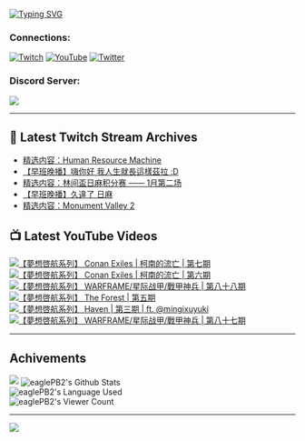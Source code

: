 <!--### Hello people, I'm EaglePB2 - The one who building something for fun 👋
Thank you for standby for this profile.   
The purpose of this profile is coming soon.   
You may come back later, as you wish if this readme.md is updated.   -->

<a href="https://git.io/typing-svg"><img src="https://readme-typing-svg.herokuapp.com?font=Fira+Code&duration=1000&pause=5000&vCenter=true&random=false&width=500&lines=%F0%9F%91%8B+Hello+Everyone%2C+I'm+EaglePB2.;%F0%9F%99%87+Thank+you+for+stopping+by+my+profile.+;%F0%9F%94%AD+%3D%3D%3D%3D+%F0%9F%94%AD;%F0%9F%91%8B+%E4%BD%A0%E5%A5%BD%EF%BC%8C%E6%AD%A1%E8%BF%8E%E4%BE%86%E5%88%B0%E6%88%91%E7%9A%84%E4%BB%A3%E7%A2%BC%E5%BA%AB%E3%80%82;%F0%9F%99%87+%E6%84%9F%E8%AC%9D%E5%89%8D%E4%BE%86%E5%8F%83%E8%A7%80%E5%B0%8F%E5%B1%8B+owo~" alt="Typing SVG" /></a>

### Connections:

[![Twitch](https://img.shields.io/badge/Twitch-9347FF?style=flat-square&logo=twitch&logoColor=white)](https://www.twitch.tv/eaglepb2)
[![YouTube](https://img.shields.io/badge/YouTube-%23FF0000.svg?style=flat-square&logo=YouTube&logoColor=white)](https://www.youtube.com/eaglepb2)
[![Twitter](https://img.shields.io/badge/Twitter-%231DA1F2.svg?style=flat-square&logo=Twitter&logoColor=white)](https://twitter.com/eaglepb2)

### Discord Server:

[![](https://invidget.switchblade.xyz/qKrub9b?theme=dark&language=ch)](https://discord.gg/qKrub9b)

---

## 👾 Latest Twitch Stream Archives
<!-- TWITCH:START -->
- [精选内容：Human Resource Machine](https://www.twitch.tv/videos/2039211634)
- [【早班晚播】嗨你好 我人生就長這樣茲拉 :D](https://www.twitch.tv/videos/2039017364)
- [精选内容：林间盃日麻积分赛 —— 1月第二场](https://www.twitch.tv/videos/2028353476)
- [【早班晚播】久違了 日麻](https://www.twitch.tv/videos/2028269574)
- [精选内容：Monument Valley 2](https://www.twitch.tv/videos/2023564979)
<!-- TWITCH:END -->



## 📺 Latest YouTube Videos
<!-- YOUTUBE:START -->
<!-- YOUTUBE:END -->

<!-- BEGIN YOUTUBE-CARDS -->
<a href="https://www.youtube.com/watch?v=nmSRW5XWxYw">
  <picture>
    <source media="(prefers-color-scheme: dark)" srcset="https://ytcards.demolab.com/?id=nmSRW5XWxYw&title=%E3%80%90%E5%A4%A2%E6%83%B3%E5%95%93%E8%88%AA%E7%B3%BB%E5%88%97%E3%80%91+Conan+Exiles+%7C+%E6%9F%AF%E5%8D%97%E7%9A%84%E6%B5%81%E4%BA%A1+%7C+%E7%AC%AC%E4%B8%83%E6%9C%9F&lang=zh&timestamp=1705808700&background_color=%230d1117&title_color=%23ffffff&stats_color=%23dedede&max_title_lines=1&width=250&border_radius=5&duration=12963">
    <img src="https://ytcards.demolab.com/?id=nmSRW5XWxYw&title=%E3%80%90%E5%A4%A2%E6%83%B3%E5%95%93%E8%88%AA%E7%B3%BB%E5%88%97%E3%80%91+Conan+Exiles+%7C+%E6%9F%AF%E5%8D%97%E7%9A%84%E6%B5%81%E4%BA%A1+%7C+%E7%AC%AC%E4%B8%83%E6%9C%9F&lang=zh&timestamp=1705808700&background_color=%23ffffff&title_color=%2324292f&stats_color=%2357606a&max_title_lines=1&width=250&border_radius=5&duration=12963" alt="【夢想啓航系列】 Conan Exiles | 柯南的流亡 | 第七期" title="【夢想啓航系列】 Conan Exiles | 柯南的流亡 | 第七期">
  </picture>
</a>
<a href="https://www.youtube.com/watch?v=H8UMOFyYXDM">
  <picture>
    <source media="(prefers-color-scheme: dark)" srcset="https://ytcards.demolab.com/?id=H8UMOFyYXDM&title=%E3%80%90%E5%A4%A2%E6%83%B3%E5%95%93%E8%88%AA%E7%B3%BB%E5%88%97%E3%80%91+Conan+Exiles+%7C+%E6%9F%AF%E5%8D%97%E7%9A%84%E6%B5%81%E4%BA%A1+%7C+%E7%AC%AC%E5%85%AD%E6%9C%9F&lang=zh&timestamp=1705764510&background_color=%230d1117&title_color=%23ffffff&stats_color=%23dedede&max_title_lines=1&width=250&border_radius=5&duration=5700">
    <img src="https://ytcards.demolab.com/?id=H8UMOFyYXDM&title=%E3%80%90%E5%A4%A2%E6%83%B3%E5%95%93%E8%88%AA%E7%B3%BB%E5%88%97%E3%80%91+Conan+Exiles+%7C+%E6%9F%AF%E5%8D%97%E7%9A%84%E6%B5%81%E4%BA%A1+%7C+%E7%AC%AC%E5%85%AD%E6%9C%9F&lang=zh&timestamp=1705764510&background_color=%23ffffff&title_color=%2324292f&stats_color=%2357606a&max_title_lines=1&width=250&border_radius=5&duration=5700" alt="【夢想啓航系列】 Conan Exiles | 柯南的流亡 | 第六期" title="【夢想啓航系列】 Conan Exiles | 柯南的流亡 | 第六期">
  </picture>
</a>
<a href="https://www.youtube.com/watch?v=lITSnn7SYls">
  <picture>
    <source media="(prefers-color-scheme: dark)" srcset="https://ytcards.demolab.com/?id=lITSnn7SYls&title=%E3%80%90%E5%A4%A2%E6%83%B3%E5%95%93%E8%88%AA%E7%B3%BB%E5%88%97%E3%80%91+WARFRAME%2F%E6%98%9F%E9%99%85%E6%88%98%E7%94%B2%2F%E6%88%B0%E7%94%B2%E7%A5%9E%E5%85%B5+%7C+%E7%AC%AC%E5%85%AB%E5%8D%81%E5%85%AB%E6%9C%9F&lang=zh&timestamp=1705637362&background_color=%230d1117&title_color=%23ffffff&stats_color=%23dedede&max_title_lines=1&width=250&border_radius=5&duration=11471">
    <img src="https://ytcards.demolab.com/?id=lITSnn7SYls&title=%E3%80%90%E5%A4%A2%E6%83%B3%E5%95%93%E8%88%AA%E7%B3%BB%E5%88%97%E3%80%91+WARFRAME%2F%E6%98%9F%E9%99%85%E6%88%98%E7%94%B2%2F%E6%88%B0%E7%94%B2%E7%A5%9E%E5%85%B5+%7C+%E7%AC%AC%E5%85%AB%E5%8D%81%E5%85%AB%E6%9C%9F&lang=zh&timestamp=1705637362&background_color=%23ffffff&title_color=%2324292f&stats_color=%2357606a&max_title_lines=1&width=250&border_radius=5&duration=11471" alt="【夢想啓航系列】 WARFRAME/星际战甲/戰甲神兵 | 第八十八期" title="【夢想啓航系列】 WARFRAME/星际战甲/戰甲神兵 | 第八十八期">
  </picture>
</a>
<a href="https://www.youtube.com/watch?v=43cSq6akTMU">
  <picture>
    <source media="(prefers-color-scheme: dark)" srcset="https://ytcards.demolab.com/?id=43cSq6akTMU&title=%E3%80%90%E5%A4%A2%E6%83%B3%E5%95%93%E8%88%AA%E7%B3%BB%E5%88%97%E3%80%91+The+Forest+%7C+%E7%AC%AC%E4%BA%94%E6%9C%9F&lang=zh&timestamp=1705555575&background_color=%230d1117&title_color=%23ffffff&stats_color=%23dedede&max_title_lines=1&width=250&border_radius=5&duration=19949">
    <img src="https://ytcards.demolab.com/?id=43cSq6akTMU&title=%E3%80%90%E5%A4%A2%E6%83%B3%E5%95%93%E8%88%AA%E7%B3%BB%E5%88%97%E3%80%91+The+Forest+%7C+%E7%AC%AC%E4%BA%94%E6%9C%9F&lang=zh&timestamp=1705555575&background_color=%23ffffff&title_color=%2324292f&stats_color=%2357606a&max_title_lines=1&width=250&border_radius=5&duration=19949" alt="【夢想啓航系列】 The Forest | 第五期" title="【夢想啓航系列】 The Forest | 第五期">
  </picture>
</a>
<a href="https://www.youtube.com/watch?v=Hy8GtCaxXOk">
  <picture>
    <source media="(prefers-color-scheme: dark)" srcset="https://ytcards.demolab.com/?id=Hy8GtCaxXOk&title=%E3%80%90%E5%A4%A2%E6%83%B3%E5%95%93%E8%88%AA%E7%B3%BB%E5%88%97%E3%80%91+Haven+%7C+%E7%AC%AC%E4%B8%89%E6%9C%9F+%7C+ft.+%40mingixuyuki&lang=zh&timestamp=1705480615&background_color=%230d1117&title_color=%23ffffff&stats_color=%23dedede&max_title_lines=1&width=250&border_radius=5&duration=10765">
    <img src="https://ytcards.demolab.com/?id=Hy8GtCaxXOk&title=%E3%80%90%E5%A4%A2%E6%83%B3%E5%95%93%E8%88%AA%E7%B3%BB%E5%88%97%E3%80%91+Haven+%7C+%E7%AC%AC%E4%B8%89%E6%9C%9F+%7C+ft.+%40mingixuyuki&lang=zh&timestamp=1705480615&background_color=%23ffffff&title_color=%2324292f&stats_color=%2357606a&max_title_lines=1&width=250&border_radius=5&duration=10765" alt="【夢想啓航系列】 Haven | 第三期 | ft. @mingixuyuki" title="【夢想啓航系列】 Haven | 第三期 | ft. @mingixuyuki">
  </picture>
</a>
<a href="https://www.youtube.com/watch?v=qAcgB0C7M8s">
  <picture>
    <source media="(prefers-color-scheme: dark)" srcset="https://ytcards.demolab.com/?id=qAcgB0C7M8s&title=%E3%80%90%E5%A4%A2%E6%83%B3%E5%95%93%E8%88%AA%E7%B3%BB%E5%88%97%E3%80%91+WARFRAME%2F%E6%98%9F%E9%99%85%E6%88%98%E7%94%B2%2F%E6%88%B0%E7%94%B2%E7%A5%9E%E5%85%B5+%7C+%E7%AC%AC%E5%85%AB%E5%8D%81%E4%B8%83%E6%9C%9F&lang=zh&timestamp=1705375017&background_color=%230d1117&title_color=%23ffffff&stats_color=%23dedede&max_title_lines=1&width=250&border_radius=5&duration=11996">
    <img src="https://ytcards.demolab.com/?id=qAcgB0C7M8s&title=%E3%80%90%E5%A4%A2%E6%83%B3%E5%95%93%E8%88%AA%E7%B3%BB%E5%88%97%E3%80%91+WARFRAME%2F%E6%98%9F%E9%99%85%E6%88%98%E7%94%B2%2F%E6%88%B0%E7%94%B2%E7%A5%9E%E5%85%B5+%7C+%E7%AC%AC%E5%85%AB%E5%8D%81%E4%B8%83%E6%9C%9F&lang=zh&timestamp=1705375017&background_color=%23ffffff&title_color=%2324292f&stats_color=%2357606a&max_title_lines=1&width=250&border_radius=5&duration=11996" alt="【夢想啓航系列】 WARFRAME/星际战甲/戰甲神兵 | 第八十七期" title="【夢想啓航系列】 WARFRAME/星际战甲/戰甲神兵 | 第八十七期">
  </picture>
</a>
<!-- END YOUTUBE-CARDS -->

---

## Achivements
[![](https://github-profile-trophy.vercel.app/?username=eaglepb2&theme=monokai&no-bg=true&&title=Repositories,Issues,Commit,MultiLanguage)](https://github.com/anuraghazra/github-readme-stats)
<img align="center" alt="eaglePB2's Github Stats" src="https://github-readme-stats.vercel.app/api?username=eaglePB2&show_icons=true&hide_border=true&theme=merko" />
<br>
<img align="center" alt="eaglePB2's Language Used" src="https://github-readme-stats.vercel.app/api/top-langs/?username=eaglePB2&show_icons=true&hide_border=true&theme=merko&layout=compact&langs_count=8" />
<br>
<img align="center" alt="eaglePB2's Viewer Count" src="https://visitcount.itsvg.in/api?id=eaglepb2&label=Profile%20Views&color=3&icon=5&pretty=true" />

<hr>

<!-- RANDOMQUOTE:START -->
![](https://quotes-github-readme.vercel.app/api?type=horizontal&theme=merko)
<!-- RANDOMQUOTE:END -->


<!--
       _____   _   _   _____       _____   _   _   ____   
      |_   _| | | | | |  ___|     |  ___| | \ | | |  _  \  
        | |   | |_| | | |___      | |___  |  \| | | | | | 
        | |   |  _  | |  ___|     |  ___| |     | | | | | 
        | |   | | | | | |___      | |___  | |\  | | |_| | 
        |_|   |_| |_| |_____|     |_____| |_| \_| |____ / 
      
-->
